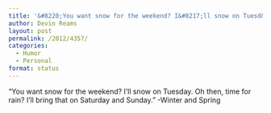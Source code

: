 ```yaml
---
title: '&#8220;You want snow for the weekend? I&#8217;ll snow on Tuesd&#8230;'
author: Devin Reams
layout: post
permalink: /2012/4357/
categories:
  - Humor
  - Personal
format: status
---
```

&#8220;You want snow for the weekend? I&#8217;ll snow on Tuesday. Oh then, time for rain? I&#8217;ll bring that on Saturday and Sunday.&#8221; -Winter and Spring